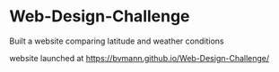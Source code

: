 # Web-Design-Challenge

Built a website comparing latitude and weather conditions

website launched at https://bvmann.github.io/Web-Design-Challenge/

